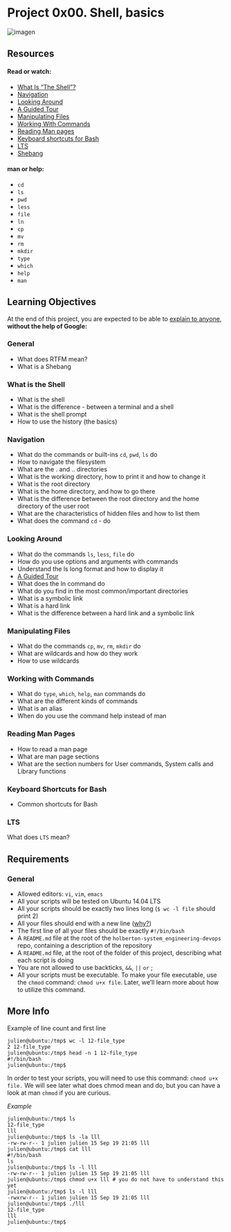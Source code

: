 # Project 0x00. Shell, basics

![imagen](https://miro.medium.com/max/3828/1*WHp2-ZURUgPLpu0WbvrFWA.png)

## Resources

#### Read or watch:

- [What Is “The Shell”?](http://linuxcommand.org/lc3_lts0010.php)
- [Navigation](http://linuxcommand.org/lc3_lts0020.php)
- [Looking Around](http://linuxcommand.org/lc3_lts0030.php)
- [A Guided Tour](http://linuxcommand.org/lc3_lts0040.php)
- [Manipulating Files](http://linuxcommand.org/lc3_lts0050.php)
- [Working With Commands](http://linuxcommand.org/lc3_lts0060.php)
- [Reading Man pages](http://linuxcommand.org/lc3_man_pages/man1.html)
- [Keyboard shortcuts for Bash](https://www.howtogeek.com/howto/ubuntu/keyboard-shortcuts-for-bash-command-shell-for-ubuntu-debian-suse-redhat-linux-etc/)
- [LTS](https://wiki.ubuntu.com/LTS)
- [Shebang](https://en.wikipedia.org/wiki/Shebang_%28Unix%29)

#### man or help:

- ```cd```
- ```ls```
- ```pwd```
- ```less```
- ```file```
- ```ln```
- ```cp```
- ```mv```
- ```rm```
- ```mkdir```
- ```type```
- ```which```
- ```help```
- ```man```

## Learning Objectives

At the end of this project, you are expected to be able to [explain to anyone](https://fs.blog/2012/04/feynman-technique/), **without the help of Google:**

### General

- What does RTFM mean?
- What is a Shebang

### What is the Shell

- What is the shell
- What is the difference - between a terminal and a shell
- What is the shell prompt
- How to use the history (the basics)

### Navigation

- What do the commands or built-ins ```cd```, ```pwd```, ```ls``` do
- How to navigate the filesystem
- What are the . and .. directories
- What is the working directory, how to print it and how to change it
- What is the root directory
- What is the home directory, and how to go there
- What is the difference between the root directory and the home directory of the user root
- What are the characteristics of hidden files and how to list them
- What does the command ```cd``` - do

### Looking Around

- What do the commands ```ls```, ```less```, ```file``` do
- How do you use options and arguments with commands
- Understand the ls long format and how to display it
- [A Guided Tour](http://linuxcommand.org/lc3_lts0040.php)
- What does the ln command do
- What do you find in the most common/important directories
- What is a symbolic link
- What is a hard link
- What is the difference between a hard link and a symbolic link

### Manipulating Files

- What do the commands ```cp```, ```mv```, ```rm```, ```mkdir``` do
- What are wildcards and how do they work
- How to use wildcards

### Working with Commands

- What do ```type```, ```which```, ```help```, ```man``` commands do
- What are the different kinds of commands
- What is an alias
- When do you use the command help instead of man

### Reading Man Pages

- How to read a man page
- What are man page sections
- What are the section numbers for User commands, System calls and Library functions

### Keyboard Shortcuts for Bash
- Common shortcuts for Bash

### LTS
 What does ```LTS``` mean?

## Requirements

### General
- Allowed editors: ```vi```, ```vim```, ```emacs```
- All your scripts will be tested on Ubuntu 14.04 LTS
- All your scripts should be exactly two lines long (```$ wc -l file``` should print 2)
- All your files should end with a new line ([why?](https://unix.stackexchange.com/questions/18743/whats-the-point-in-adding-a-new-line-to-the-end-of-a-file/18789))
- The first line of all your files should be exactly ```#!/bin/bash```
- A ```README.md``` file at the root of the ```holberton-system_engineering-devops``` repo, containing a description of the repository
- A ```README.md``` file, at the root of the folder of this project, describing what each script is doing
- You are not allowed to use backticks, ```&&```, ```||``` ```or``` ;
- All your scripts must be executable. To make your file executable, use the ```chmod``` command: ```chmod u+x file```. Later, we’ll learn more about how to utilize this command.

## More Info
Example of line count and first line

```shell
julien@ubuntu:/tmp$ wc -l 12-file_type 
2 12-file_type
julien@ubuntu:/tmp$ head -n 1 12-file_type 
#!/bin/bash
julien@ubuntu:/tmp$ 
```
In order to test your scripts, you will need to use this command: ```chmod u+x file.``` We will see later what does chmod mean and do, but you can have a look at man ```chmod``` if you are curious.

*Example*

```shell
julien@ubuntu:/tmp$ ls
12-file_type
lll
julien@ubuntu:/tmp$ ls -la lll
-rw-rw-r-- 1 julien julien 15 Sep 19 21:05 lll
julien@ubuntu:/tmp$ cat lll
#!/bin/bash
ls
julien@ubuntu:/tmp$ ls -l lll
-rw-rw-r-- 1 julien julien 15 Sep 19 21:05 lll
julien@ubuntu:/tmp$ chmod u+x lll # you do not have to understand this yet
julien@ubuntu:/tmp$ ls -l lll
-rwxrw-r-- 1 julien julien 15 Sep 19 21:05 lll
julien@ubuntu:/tmp$ ./lll
12-file_type
lll
julien@ubuntu:/tmp$ 
```